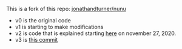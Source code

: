 
This is a fork of this repo: [jonathandturner/nunu](https://github.com/jonathandturner/nunu)

* v0 is the original code    
* v1 is starting to make modifications
* v2 is code that is explained starting [here](https://discordapp.com/channels/601130461678272522/615329862395101194/781951526524289064) on november 27, 2020.
* v3 is [this commit](https://github.com/stormasm/nunu/commit/1ec9f76cdaebb6f911c08cfa94d2b042b56cd770)
